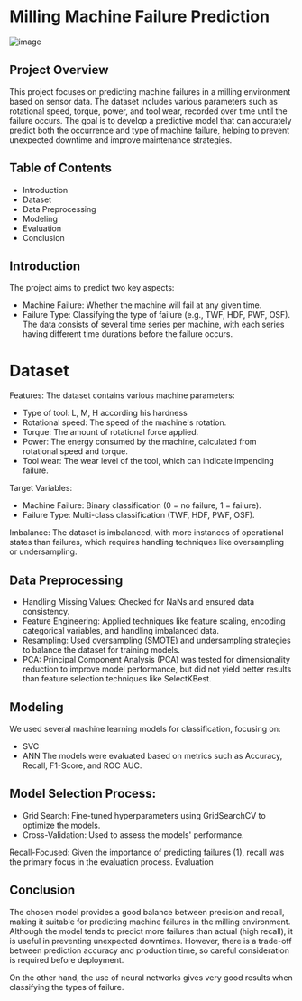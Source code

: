 # Milling Machine Failure Prediction

![image](https://github.com/user-attachments/assets/e1f75a50-6874-4061-8f0d-7b3eca138d19)

## Project Overview
This project focuses on predicting machine failures in a milling environment based on sensor data. The dataset includes various parameters such as rotational speed, torque, power, and tool wear, recorded over time until the failure occurs. The goal is to develop a predictive model that can accurately predict both the occurrence and type of machine failure, helping to prevent unexpected downtime and improve maintenance strategies.

## Table of Contents
- Introduction
- Dataset
- Data Preprocessing
- Modeling
- Evaluation
- Conclusion

## Introduction
The project aims to predict two key aspects:

- Machine Failure: Whether the machine will fail at any given time.
- Failure Type: Classifying the type of failure (e.g., TWF, HDF, PWF, OSF).
The data consists of several time series per machine, with each series having different time durations before the failure occurs.

# Dataset
Features: The dataset contains various machine parameters:

- Type of tool: L, M, H according his hardness
- Rotational speed: The speed of the machine's rotation.
- Torque: The amount of rotational force applied.
- Power: The energy consumed by the machine, calculated from rotational speed and torque.
- Tool wear: The wear level of the tool, which can indicate impending failure.

Target Variables:

- Machine Failure: Binary classification (0 = no failure, 1 = failure).
- Failure Type: Multi-class classification (TWF, HDF, PWF, OSF).

Imbalance: The dataset is imbalanced, with more instances of operational states than failures, which requires handling techniques like oversampling or undersampling.

## Data Preprocessing
- Handling Missing Values: Checked for NaNs and ensured data consistency.
- Feature Engineering: Applied techniques like feature scaling, encoding categorical variables, and handling imbalanced data.
- Resampling: Used oversampling (SMOTE) and undersampling strategies to balance the dataset for training models.
- PCA: Principal Component Analysis (PCA) was tested for dimensionality reduction to improve model performance, but did not yield better results than feature selection techniques like SelectKBest.

## Modeling
We used several machine learning models for classification, focusing on:

- SVC
- ANN
The models were evaluated based on metrics such as Accuracy, Recall, F1-Score, and ROC AUC.

## Model Selection Process:
- Grid Search: Fine-tuned hyperparameters using GridSearchCV to optimize the models.
- Cross-Validation: Used to assess the models' performance.

Recall-Focused: Given the importance of predicting failures (1), recall was the primary focus in the evaluation process.
Evaluation

## Conclusion
The chosen model provides a good balance between precision and recall, making it suitable for predicting machine failures in the milling environment. Although the model tends to predict more failures than actual (high recall), it is useful in preventing unexpected downtimes. However, there is a trade-off between prediction accuracy and production time, so careful consideration is required before deployment.

On the other hand, the use of neural networks gives very good results when classifying the types of failure.
